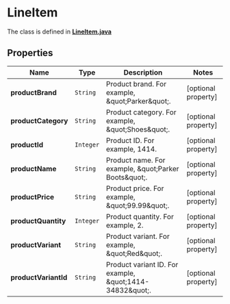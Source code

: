 

# LineItem

The class is defined in **[LineItem.java](../../src/main/java/org/openapitools/model/LineItem.java)**

## Properties

Name | Type | Description | Notes
------------ | ------------- | ------------- | -------------
**productBrand** | `String` | Product brand. For example, \&quot;Parker\&quot;. |  [optional property]
**productCategory** | `String` | Product category. For example, \&quot;Shoes\&quot;. |  [optional property]
**productId** | `Integer` | Product ID. For example, 1414. |  [optional property]
**productName** | `String` | Product name. For example, \&quot;Parker Boots\&quot;. |  [optional property]
**productPrice** | `String` | Product price. For example, \&quot;99.99\&quot;. |  [optional property]
**productQuantity** | `Integer` | Product quantity. For example, 2. |  [optional property]
**productVariant** | `String` | Product variant. For example, \&quot;Red\&quot;. |  [optional property]
**productVariantId** | `String` | Product variant ID. For example, \&quot;1414-34832\&quot;. |  [optional property]










